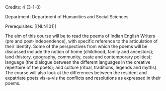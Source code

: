 Credits: 4 (3-1-0)

Department: Department of Humanities and Social Sciences

Prerequisites: [[NLN101]]

The aim of this course will be to read the poems of Indian English Writers (pre and post-Independence), with specific reference to the articulation of their identity. Some of the perspectives from which the poems will be discussed include the notion of home (childhood, family and ancestors); land (history, geography, community, caste and contemporary politics); language (the dialogue between the different languages in the creative repertoire of the poets); and culture (ritual, traditions, legends and myths). The course will also look at the differences between the resident and expatriate poets vis-a-vis the conflicts and resolutions as expressed in their poems.